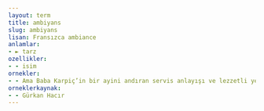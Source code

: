 ```yaml
---
layout: term
title: ambiyans
slug: ambiyans
lisan: Fransızca ambiance
anlamlar:
- ► tarz
ozellikler:
- - isim
ornekler:
- - Ama Baba Karpiç’in bir ayini andıran servis anlayışı ve lezzetli yemekleri salonunun Avrupai ambiyansıyla birleşince ortaya tercih edilen bir mekân çıkıyordu.
orneklerkaynak:
- - Gürkan Hacır
---
```

